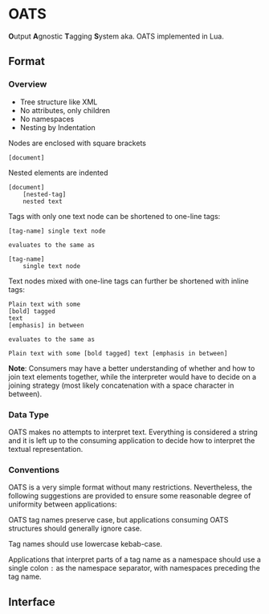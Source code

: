# OATS

**O**utput **A**gnostic **T**agging **S**ystem aka. OATS implemented in Lua.

## Format

### Overview

- Tree structure like XML
- No attributes, only children
- No namespaces
- Nesting by Indentation

Nodes are enclosed with square brackets

```
[document]
```

Nested elements are indented

```
[document]
    [nested-tag]
    nested text
```

Tags with only one text node can be shortened to one-line tags:

```
[tag-name] single text node

evaluates to the same as

[tag-name]
    single text node
```

Text nodes mixed with one-line tags can further be shortened with inline tags:

```
Plain text with some
[bold] tagged
text
[emphasis] in between

evaluates to the same as

Plain text with some [bold tagged] text [emphasis in between]
```

**Note**: Consumers may have a better understanding of whether and how to join text
elements together, while the interpreter would have to decide on a joining
strategy (most likely concatenation with a space character in between).

### Data Type

OATS makes no attempts to interpret text.
Everything is considered a string and it is left up to the consuming application
to decide how to interpret the textual representation.

### Conventions

OATS is a very simple format without many restrictions.
Nevertheless, the following suggestions are provided to ensure some reasonable
degree of uniformity between applications:

OATS tag names preserve case, but applications consuming OATS structures should
generally ignore case.

Tag names should use lowercase kebab-case.

Applications that interpret parts of a tag name as a namespace should use a
single colon `:` as the namespace separator, with namespaces preceding the tag
name.

## Interface
